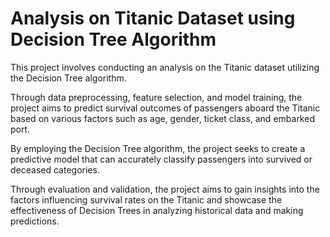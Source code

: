 # Analysis on Titanic Dataset using Decision Tree Algorithm

This project involves conducting an analysis on the Titanic dataset utilizing the Decision Tree algorithm. 

Through data preprocessing, feature selection, and model training, the project aims to predict survival outcomes of passengers aboard the Titanic based on various factors such as age, gender, ticket class, and embarked port. 

By employing the Decision Tree algorithm, the project seeks to create a predictive model that can accurately classify passengers into survived or deceased categories. 

Through evaluation and validation, the project aims to gain insights into the factors influencing survival rates on the Titanic and showcase the effectiveness of Decision Trees in analyzing historical data and making predictions.
